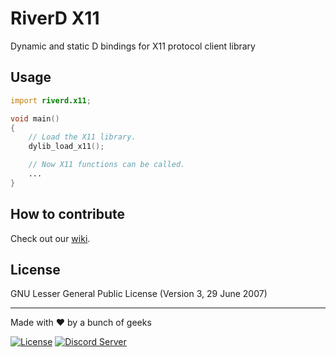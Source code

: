 # RiverD X11
Dynamic and static D bindings for X11 protocol client library

## Usage
```d
import riverd.x11;

void main()
{
	// Load the X11 library.
	dylib_load_x11();

	// Now X11 functions can be called.
	...
}
```

## How to contribute
Check out our [wiki](https://wiki.aurorafoss.org/).

## License
GNU Lesser General Public License (Version 3, 29 June 2007)

---
Made with ❤ by a bunch of geeks

[![License](https://img.shields.io/badge/license-LGPLv3-lightgrey.svg)](https://www.gnu.org/licenses/lgpl-3.0.html) [![Discord Server](https://discordapp.com/api/guilds/350229534832066572/embed.png)](https://discord.gg/4YuxJj)
